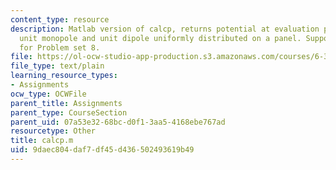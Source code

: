 ```yaml
---
content_type: resource
description: Matlab version of calcp, returns potential at evaluation point due to
  unit monopole and unit dipole uniformly distributed on a panel. Supporting file
  for Problem set 8.
file: https://ol-ocw-studio-app-production.s3.amazonaws.com/courses/6-336j-introduction-to-numerical-simulation-sma-5211-fall-2003/9daec804daf7df45d436502493619b49_calcp.m
file_type: text/plain
learning_resource_types:
- Assignments
ocw_type: OCWFile
parent_title: Assignments
parent_type: CourseSection
parent_uid: 07a53e32-68bc-d0f1-3aa5-4168ebe767ad
resourcetype: Other
title: calcp.m
uid: 9daec804-daf7-df45-d436-502493619b49
---
```

